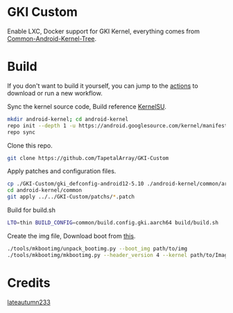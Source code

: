 # GKI Custom

Enable LXC, Docker support for GKI Kernel, everything comes from [Common-Android-Kernel-Tree](https://github.com/lateautumn233/Common-Android-Kernel-Tree).

# Build

If you don't want to build it yourself, you can jump to the [actions](https://github.com/TapetalArray/GKI-Custom/actions) to download or run a new workflow.

Sync the kernel source code, Build reference [KernelSU](https://kernelsu.org/guide/how-to-build.html).

```bash
mkdir android-kernel; cd android-kernel
repo init --depth 1 -u https://android.googlesource.com/kernel/manifest -b [BRANCH]
repo sync
```

Clone this repo.

```bash
git clone https://github.com/TapetalArray/GKI-Custom
```

Apply patches and configuration files.

```bash
cp ./GKI-Custom/gki_defconfig-android12-5.10 ./android-kernel/common/arch/arm64/configs/gki_defconfig
cd android-kernel/common
git apply ../../GKI-Custom/patchs/*.patch
```

Build for build.sh

```bash
LTO=thin BUILD_CONFIG=common/build.config.gki.aarch64 build/build.sh
```

Create the img file, Download boot from [this](https://source.android.com/docs/core/architecture/kernel/gki-release-builds).

```bash
./tools/mkbootimg/unpack_bootimg.py --boot_img path/to/img
./tools/mkbootimg/mkbootimg.py --header_version 4 --kernel path/to/Image --ramdisk path/to/ramdisk --os_version [OS_VERSION] --os_patch_level [OS_PATCH_LEVEL] -o path/to/img
```

# Credits

[lateautumn233](https://github.com/lateautumn233)